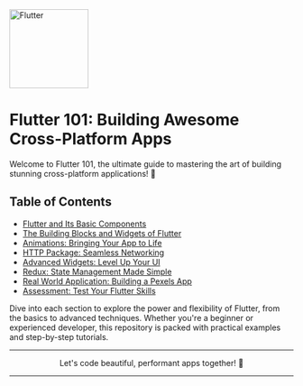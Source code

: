  <img src="https://upload.wikimedia.org/wikipedia/commons/1/17/Google-flutter-logo.png" width="140" alt=" Flutter ">
 
 # Flutter 101: Building Awesome Cross-Platform Apps

Welcome to Flutter 101, the ultimate guide to mastering the art of building stunning cross-platform applications! 🚀

## Table of Contents

- [Flutter and Its Basic Components](https://github.com/Arpitaagupta/Flutter-Basics/tree/ea63295d8fdc6e5069efa4810f374a11df9fa130/Flutter%20Basics%20and%20Its%20Components)
- [The Building Blocks and Widgets of Flutter](https://github.com/Arpitaagupta/Flutter-Basics/tree/main/The%20Building%20Blocks%20and%20Widgets)
- [Animations: Bringing Your App to Life](https://github.com/Arpitaagupta/Flutter-Basics/tree/main/Animations/create_animations)
- [HTTP Package: Seamless Networking](#http-package-seamless-networking)
- [Advanced Widgets: Level Up Your UI](#advanced-widgets-level-up-your-ui)
- [Redux: State Management Made Simple](#redux-state-management-made-simple)
- [Real World Application: Building a Pexels App](#real-world-application-building-a-pexels-app)
- [Assessment: Test Your Flutter Skills](#assessment-test-your-flutter-skills)

Dive into each section to explore the power and flexibility of Flutter, from the basics to advanced techniques. Whether you're a beginner or experienced developer, this repository is packed with practical examples and step-by-step tutorials.


<hr>
<p align="center">
Let's code beautiful, performant apps together! 🎉
<hr>
</p>
